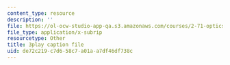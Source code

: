 ```yaml
---
content_type: resource
description: ''
file: https://ol-ocw-studio-app-qa.s3.amazonaws.com/courses/2-71-optics-spring-2009/de72c219c7d658c7a01aa7df46df738c_MK5uZttfWfM.vtt
file_type: application/x-subrip
resourcetype: Other
title: 3play caption file
uid: de72c219-c7d6-58c7-a01a-a7df46df738c
---
```

